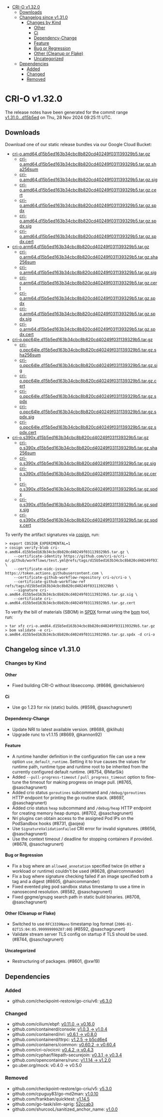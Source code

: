 - [CRI-O v1.32.0](#cri-o-v1320)
  - [Downloads](#downloads)
  - [Changelog since v1.31.0](#changelog-since-v1310)
    - [Changes by Kind](#changes-by-kind)
      - [Other](#other)
      - [Ci](#ci)
      - [Dependency-Change](#dependency-change)
      - [Feature](#feature)
      - [Bug or Regression](#bug-or-regression)
      - [Other (Cleanup or Flake)](#other-cleanup-or-flake)
      - [Uncategorized](#uncategorized)
  - [Dependencies](#dependencies)
    - [Added](#added)
    - [Changed](#changed)
    - [Removed](#removed)

# CRI-O v1.32.0

The release notes have been generated for the commit range
[v1.31.0...d15b5ed](https://github.com/cri-o/cri-o/compare/v1.31.0...v1.32.0) on Thu, 28 Nov 2024 09:25:11 UTC.

## Downloads

Download one of our static release bundles via our Google Cloud Bucket:

- [cri-o.amd64.d15b5ed163b34cbc8b820cd40249f031139329b5.tar.gz](https://storage.googleapis.com/cri-o/artifacts/cri-o.amd64.d15b5ed163b34cbc8b820cd40249f031139329b5.tar.gz)
  - [cri-o.amd64.d15b5ed163b34cbc8b820cd40249f031139329b5.tar.gz.sha256sum](https://storage.googleapis.com/cri-o/artifacts/cri-o.amd64.d15b5ed163b34cbc8b820cd40249f031139329b5.tar.gz.sha256sum)
  - [cri-o.amd64.d15b5ed163b34cbc8b820cd40249f031139329b5.tar.gz.sig](https://storage.googleapis.com/cri-o/artifacts/cri-o.amd64.d15b5ed163b34cbc8b820cd40249f031139329b5.tar.gz.sig)
  - [cri-o.amd64.d15b5ed163b34cbc8b820cd40249f031139329b5.tar.gz.cert](https://storage.googleapis.com/cri-o/artifacts/cri-o.amd64.d15b5ed163b34cbc8b820cd40249f031139329b5.tar.gz.cert)
  - [cri-o.amd64.d15b5ed163b34cbc8b820cd40249f031139329b5.tar.gz.spdx](https://storage.googleapis.com/cri-o/artifacts/cri-o.amd64.d15b5ed163b34cbc8b820cd40249f031139329b5.tar.gz.spdx)
  - [cri-o.amd64.d15b5ed163b34cbc8b820cd40249f031139329b5.tar.gz.spdx.sig](https://storage.googleapis.com/cri-o/artifacts/cri-o.amd64.d15b5ed163b34cbc8b820cd40249f031139329b5.tar.gz.spdx.sig)
  - [cri-o.amd64.d15b5ed163b34cbc8b820cd40249f031139329b5.tar.gz.spdx.cert](https://storage.googleapis.com/cri-o/artifacts/cri-o.amd64.d15b5ed163b34cbc8b820cd40249f031139329b5.tar.gz.spdx.cert)
- [cri-o.arm64.d15b5ed163b34cbc8b820cd40249f031139329b5.tar.gz](https://storage.googleapis.com/cri-o/artifacts/cri-o.arm64.d15b5ed163b34cbc8b820cd40249f031139329b5.tar.gz)
  - [cri-o.arm64.d15b5ed163b34cbc8b820cd40249f031139329b5.tar.gz.sha256sum](https://storage.googleapis.com/cri-o/artifacts/cri-o.arm64.d15b5ed163b34cbc8b820cd40249f031139329b5.tar.gz.sha256sum)
  - [cri-o.arm64.d15b5ed163b34cbc8b820cd40249f031139329b5.tar.gz.sig](https://storage.googleapis.com/cri-o/artifacts/cri-o.arm64.d15b5ed163b34cbc8b820cd40249f031139329b5.tar.gz.sig)
  - [cri-o.arm64.d15b5ed163b34cbc8b820cd40249f031139329b5.tar.gz.cert](https://storage.googleapis.com/cri-o/artifacts/cri-o.arm64.d15b5ed163b34cbc8b820cd40249f031139329b5.tar.gz.cert)
  - [cri-o.arm64.d15b5ed163b34cbc8b820cd40249f031139329b5.tar.gz.spdx](https://storage.googleapis.com/cri-o/artifacts/cri-o.arm64.d15b5ed163b34cbc8b820cd40249f031139329b5.tar.gz.spdx)
  - [cri-o.arm64.d15b5ed163b34cbc8b820cd40249f031139329b5.tar.gz.spdx.sig](https://storage.googleapis.com/cri-o/artifacts/cri-o.arm64.d15b5ed163b34cbc8b820cd40249f031139329b5.tar.gz.spdx.sig)
  - [cri-o.arm64.d15b5ed163b34cbc8b820cd40249f031139329b5.tar.gz.spdx.cert](https://storage.googleapis.com/cri-o/artifacts/cri-o.arm64.d15b5ed163b34cbc8b820cd40249f031139329b5.tar.gz.spdx.cert)
- [cri-o.ppc64le.d15b5ed163b34cbc8b820cd40249f031139329b5.tar.gz](https://storage.googleapis.com/cri-o/artifacts/cri-o.ppc64le.d15b5ed163b34cbc8b820cd40249f031139329b5.tar.gz)
  - [cri-o.ppc64le.d15b5ed163b34cbc8b820cd40249f031139329b5.tar.gz.sha256sum](https://storage.googleapis.com/cri-o/artifacts/cri-o.ppc64le.d15b5ed163b34cbc8b820cd40249f031139329b5.tar.gz.sha256sum)
  - [cri-o.ppc64le.d15b5ed163b34cbc8b820cd40249f031139329b5.tar.gz.sig](https://storage.googleapis.com/cri-o/artifacts/cri-o.ppc64le.d15b5ed163b34cbc8b820cd40249f031139329b5.tar.gz.sig)
  - [cri-o.ppc64le.d15b5ed163b34cbc8b820cd40249f031139329b5.tar.gz.cert](https://storage.googleapis.com/cri-o/artifacts/cri-o.ppc64le.d15b5ed163b34cbc8b820cd40249f031139329b5.tar.gz.cert)
  - [cri-o.ppc64le.d15b5ed163b34cbc8b820cd40249f031139329b5.tar.gz.spdx](https://storage.googleapis.com/cri-o/artifacts/cri-o.ppc64le.d15b5ed163b34cbc8b820cd40249f031139329b5.tar.gz.spdx)
  - [cri-o.ppc64le.d15b5ed163b34cbc8b820cd40249f031139329b5.tar.gz.spdx.sig](https://storage.googleapis.com/cri-o/artifacts/cri-o.ppc64le.d15b5ed163b34cbc8b820cd40249f031139329b5.tar.gz.spdx.sig)
  - [cri-o.ppc64le.d15b5ed163b34cbc8b820cd40249f031139329b5.tar.gz.spdx.cert](https://storage.googleapis.com/cri-o/artifacts/cri-o.ppc64le.d15b5ed163b34cbc8b820cd40249f031139329b5.tar.gz.spdx.cert)
- [cri-o.s390x.d15b5ed163b34cbc8b820cd40249f031139329b5.tar.gz](https://storage.googleapis.com/cri-o/artifacts/cri-o.s390x.d15b5ed163b34cbc8b820cd40249f031139329b5.tar.gz)
  - [cri-o.s390x.d15b5ed163b34cbc8b820cd40249f031139329b5.tar.gz.sha256sum](https://storage.googleapis.com/cri-o/artifacts/cri-o.s390x.d15b5ed163b34cbc8b820cd40249f031139329b5.tar.gz.sha256sum)
  - [cri-o.s390x.d15b5ed163b34cbc8b820cd40249f031139329b5.tar.gz.sig](https://storage.googleapis.com/cri-o/artifacts/cri-o.s390x.d15b5ed163b34cbc8b820cd40249f031139329b5.tar.gz.sig)
  - [cri-o.s390x.d15b5ed163b34cbc8b820cd40249f031139329b5.tar.gz.cert](https://storage.googleapis.com/cri-o/artifacts/cri-o.s390x.d15b5ed163b34cbc8b820cd40249f031139329b5.tar.gz.cert)
  - [cri-o.s390x.d15b5ed163b34cbc8b820cd40249f031139329b5.tar.gz.spdx](https://storage.googleapis.com/cri-o/artifacts/cri-o.s390x.d15b5ed163b34cbc8b820cd40249f031139329b5.tar.gz.spdx)
  - [cri-o.s390x.d15b5ed163b34cbc8b820cd40249f031139329b5.tar.gz.spdx.sig](https://storage.googleapis.com/cri-o/artifacts/cri-o.s390x.d15b5ed163b34cbc8b820cd40249f031139329b5.tar.gz.spdx.sig)
  - [cri-o.s390x.d15b5ed163b34cbc8b820cd40249f031139329b5.tar.gz.spdx.cert](https://storage.googleapis.com/cri-o/artifacts/cri-o.s390x.d15b5ed163b34cbc8b820cd40249f031139329b5.tar.gz.spdx.cert)

To verify the artifact signatures via [cosign](https://github.com/sigstore/cosign), run:

```console
> export COSIGN_EXPERIMENTAL=1
> cosign verify-blob cri-o.amd64.d15b5ed163b34cbc8b820cd40249f031139329b5.tar.gz \
    --certificate-identity https://github.com/cri-o/cri-o/.github/workflows/test.yml@refs/tags/d15b5ed163b34cbc8b820cd40249f031139329b5 \
    --certificate-oidc-issuer https://token.actions.githubusercontent.com \
    --certificate-github-workflow-repository cri-o/cri-o \
    --certificate-github-workflow-ref refs/tags/d15b5ed163b34cbc8b820cd40249f031139329b5 \
    --signature cri-o.amd64.d15b5ed163b34cbc8b820cd40249f031139329b5.tar.gz.sig \
    --certificate cri-o.amd64.d15b5ed163b34cbc8b820cd40249f031139329b5.tar.gz.cert
```

To verify the bill of materials (SBOM) in [SPDX](https://spdx.org) format using the [bom](https://sigs.k8s.io/bom) tool, run:

```console
> tar xfz cri-o.amd64.d15b5ed163b34cbc8b820cd40249f031139329b5.tar.gz
> bom validate -e cri-o.amd64.d15b5ed163b34cbc8b820cd40249f031139329b5.tar.gz.spdx -d cri-o
```

## Changelog since v1.31.0

### Changes by Kind

#### Other
 - Fixed building CRI-O without libseccomp. (#8686, @michalsieron)

#### Ci
 - Use go 1.23 for nix (static) builds. (#8598, @saschagrunert)

#### Dependency-Change
 - Update NRI to latest available version. (#8688, @klihub)
 - Upgrade runc to v1.1.15 (#8669, @kannon92)

#### Feature
 - A runtime handler definition in the configuration file can use a new option `use_default_runtime`. Setting it to true causes the values for runtime path, runtime type and runtime root to be inherited from the currently configured default runtime. (#8754, @MarSik)
 - Added `--pull-progress-timeout` / `pull_progress_timeout` option to fine-tune the timeout for making progress on image pull. (#8765, @saschagrunert)
 - Added crio status `goroutines` subcommand and `/debug/goroutines` HTTP endpoint for printing the go routine stack. (#8697, @saschagrunert)
 - Added crio status `heap` subcommand and `/debug/heap` HTTP endpoint for creating memory heap dumps. (#8702, @saschagrunert)
 - Nri plugins can obtain access to the assigned Pod IPs on the PodSandbox hooks (#8731, @aojea)
 - Use `SignatureValidationFailed` CRI error for invalid signatures. (#8656, @saschagrunert)
 - Use the context timeout / deadline for stopping containers if provided. (#8678, @saschagrunert)

#### Bug or Regression
 - Fix a bug where an `allowed_annotation` specified twice (in either a workload or runtime) couldn't be used (#8628, @haircommander)
 - Fix a bug where signature checking failed if an image specified both a tag and a digest (#8605, @haircommander)
 - Fixed evented pleg pod sandbox status timestamp to use a time in nanosecond resolution. (#8582, @saschagrunert)
 - Fixed gpgme/gnupg search path in static build binaries. (#8708, @saschagrunert)

#### Other (Cleanup or Flake)
 - Switched to use `RFC3339Nano` timestamp log format (`2006-01-02T15:04:05.999999999Z07:00`) (#8592, @saschagrunert)
 - Validate stream server TLS config on startup if TLS should be used. (#8744, @saschagrunert)

#### Uncategorized
 - Restructuring of packages. (#8601, @xw19)

## Dependencies

### Added
- github.com/checkpoint-restore/go-criu/v6: [v6.3.0](https://github.com/checkpoint-restore/go-criu/tree/v6.3.0)

### Changed
- github.com/cilium/ebpf: [v0.11.0 → v0.16.0](https://github.com/cilium/ebpf/compare/v0.11.0...v0.16.0)
- github.com/containerd/console: [v1.0.3 → v1.0.4](https://github.com/containerd/console/compare/v1.0.3...v1.0.4)
- github.com/containerd/nri: [v0.6.1 → v0.8.0](https://github.com/containerd/nri/compare/v0.6.1...v0.8.0)
- github.com/containerd/ttrpc: [v1.2.5 → b5cd6e4](https://github.com/containerd/ttrpc/compare/v1.2.5...b5cd6e4)
- github.com/containers/common: [v0.60.2 → v0.60.4](https://github.com/containers/common/compare/v0.60.2...v0.60.4)
- github.com/cri-o/ocicni: [v0.4.2 → v0.4.3](https://github.com/cri-o/ocicni/compare/v0.4.2...v0.4.3)
- github.com/cyphar/filepath-securejoin: [v0.3.1 → v0.3.4](https://github.com/cyphar/filepath-securejoin/compare/v0.3.1...v0.3.4)
- github.com/opencontainers/runc: [v1.1.14 → v1.2.0](https://github.com/opencontainers/runc/compare/v1.1.14...v1.2.0)
- go.uber.org/mock: v0.4.0 → v0.5.0

### Removed
- github.com/checkpoint-restore/go-criu/v5: [v5.3.0](https://github.com/checkpoint-restore/go-criu/tree/v5.3.0)
- github.com/cpuguy83/go-md2man: [v1.0.10](https://github.com/cpuguy83/go-md2man/tree/v1.0.10)
- github.com/frankban/quicktest: [v1.14.5](https://github.com/frankban/quicktest/tree/v1.14.5)
- github.com/go-task/slim-sprig: [52ccab3](https://github.com/go-task/slim-sprig/tree/52ccab3)
- github.com/shurcooL/sanitized_anchor_name: [v1.0.0](https://github.com/shurcooL/sanitized_anchor_name/tree/v1.0.0)
